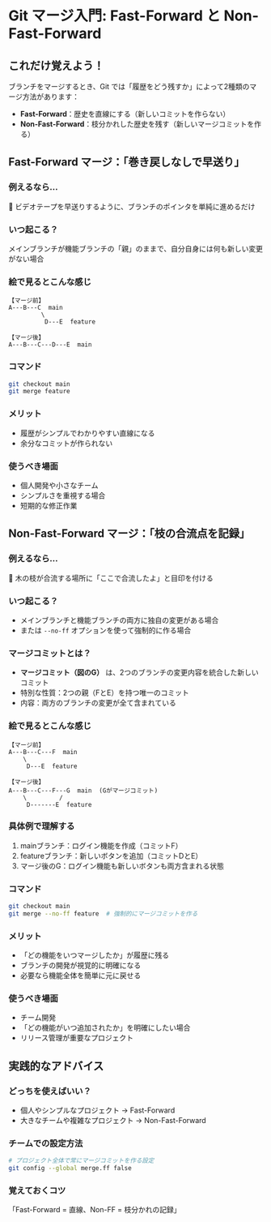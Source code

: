 # Git マージ入門: Fast-Forward と Non-Fast-Forward

## これだけ覚えよう！
ブランチをマージするとき、Git では「履歴をどう残すか」によって2種類のマージ方法があります：
- **Fast-Forward**：歴史を直線にする（新しいコミットを作らない）
- **Non-Fast-Forward**：枝分かれした歴史を残す（新しいマージコミットを作る）

## Fast-Forward マージ：「巻き戻しなしで早送り」

### 例えるなら...
📼 ビデオテープを早送りするように、ブランチのポインタを単純に進めるだけ

### いつ起こる？
メインブランチが機能ブランチの「親」のままで、自分自身には何も新しい変更がない場合

### 絵で見るとこんな感じ
```
【マージ前】
A---B---C  main
         \
          D---E  feature

【マージ後】
A---B---C---D---E  main
```

### コマンド
```bash
git checkout main
git merge feature
```

### メリット
- 履歴がシンプルでわかりやすい直線になる
- 余分なコミットが作られない

### 使うべき場面
- 個人開発や小さなチーム
- シンプルさを重視する場合
- 短期的な修正作業

## Non-Fast-Forward マージ：「枝の合流点を記録」

### 例えるなら...
🌳 木の枝が合流する場所に「ここで合流したよ」と目印を付ける

### いつ起こる？
- メインブランチと機能ブランチの両方に独自の変更がある場合
- または `--no-ff` オプションを使って強制的に作る場合

### マージコミットとは？
- **マージコミット（図のG）** は、2つのブランチの変更内容を統合した新しいコミット
- 特別な性質：2つの親（FとE）を持つ唯一のコミット
- 内容：両方のブランチの変更が全て含まれている

### 絵で見るとこんな感じ
```
【マージ前】
A---B---C---F  main
    \
     D---E  feature

【マージ後】
A---B---C---F---G  main  (Gがマージコミット)
    \         /
     D-------E  feature
```

### 具体例で理解する
1. mainブランチ：ログイン機能を作成（コミットF）
2. featureブランチ：新しいボタンを追加（コミットDとE）
3. マージ後のG：ログイン機能も新しいボタンも両方含まれる状態

### コマンド
```bash
git checkout main
git merge --no-ff feature  # 強制的にマージコミットを作る
```

### メリット
- 「どの機能をいつマージしたか」が履歴に残る
- ブランチの開発が視覚的に明確になる
- 必要なら機能全体を簡単に元に戻せる

### 使うべき場面
- チーム開発
- 「どの機能がいつ追加されたか」を明確にしたい場合
- リリース管理が重要なプロジェクト

## 実践的なアドバイス

### どっちを使えばいい？
- 個人やシンプルなプロジェクト → Fast-Forward
- 大きなチームや複雑なプロジェクト → Non-Fast-Forward

### チームでの設定方法
```bash
# プロジェクト全体で常にマージコミットを作る設定
git config --global merge.ff false
```

### 覚えておくコツ
「Fast-Forward = 直線、Non-FF = 枝分かれの記録」
